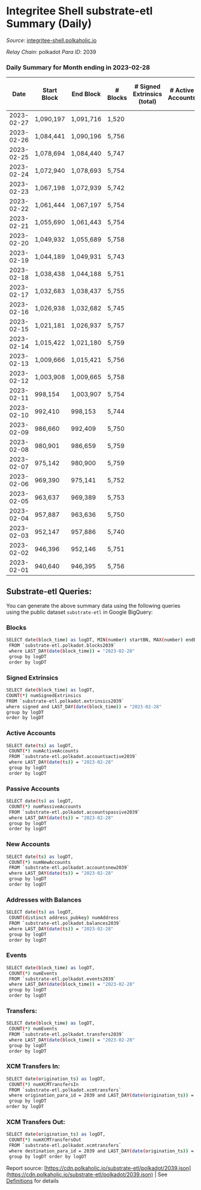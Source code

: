 # Integritee Shell substrate-etl Summary (Daily)

_Source_: [integritee-shell.polkaholic.io](https://integritee-shell.polkaholic.io)

*Relay Chain*: polkadot
*Para ID*: 2039



### Daily Summary for Month ending in 2023-02-28


| Date | Start Block | End Block | # Blocks | # Signed Extrinsics (total) | # Active Accounts | # Passive | # New | # Addresses with Balances | # Events | # Transfers | # XCM Transfers In | # XCM Transfers Out | Issues | 
| ---- | ----------- | --------- | -------- | --------------------------- | ----------------- | --------- | ----- | ------------------------- | -------- | ----------- | ------------------ | ------------------- | ------ |
| 2023-02-27 | 1,090,197 | 1,091,716 | 1,520 |  |  |  |  |  | 3,040 |   |   |   |  |
| 2023-02-26 | 1,084,441 | 1,090,196 | 5,756 |  |  |  |  | 1 | 11,512 |   |   |   |  |
| 2023-02-25 | 1,078,694 | 1,084,440 | 5,747 |  |  |  |  | 1 | 11,494 |   |   |   |  |
| 2023-02-24 | 1,072,940 | 1,078,693 | 5,754 |  |  |  |  | 1 | 11,508 |   |   |   |  |
| 2023-02-23 | 1,067,198 | 1,072,939 | 5,742 |  |  |  |  | 1 | 11,484 |   |   |   |  |
| 2023-02-22 | 1,061,444 | 1,067,197 | 5,754 |  |  |  |  | 1 | 11,508 |   |   |   |  |
| 2023-02-21 | 1,055,690 | 1,061,443 | 5,754 |  |  |  |  | 1 | 11,508 |   |   |   |  |
| 2023-02-20 | 1,049,932 | 1,055,689 | 5,758 |  |  |  |  | 1 | 11,516 |   |   |   |  |
| 2023-02-19 | 1,044,189 | 1,049,931 | 5,743 |  |  |  |  | 1 | 11,486 |   |   |   |  |
| 2023-02-18 | 1,038,438 | 1,044,188 | 5,751 |  |  |  |  | 1 | 11,502 |   |   |   |  |
| 2023-02-17 | 1,032,683 | 1,038,437 | 5,755 |  |  |  |  | 1 | 11,510 |   |   |   |  |
| 2023-02-16 | 1,026,938 | 1,032,682 | 5,745 |  |  |  |  | 1 | 11,490 |   |   |   |  |
| 2023-02-15 | 1,021,181 | 1,026,937 | 5,757 |  |  |  |  | 1 | 11,514 |   |   |   |  |
| 2023-02-14 | 1,015,422 | 1,021,180 | 5,759 |  |  |  |  | 1 | 11,518 |   |   |   |  |
| 2023-02-13 | 1,009,666 | 1,015,421 | 5,756 |  |  |  |  | 1 | 11,512 |   |   |   |  |
| 2023-02-12 | 1,003,908 | 1,009,665 | 5,758 |  |  |  |  | 1 | 11,516 |   |   |   |  |
| 2023-02-11 | 998,154 | 1,003,907 | 5,754 |  |  |  |  | 1 | 11,508 |   |   |   |  |
| 2023-02-10 | 992,410 | 998,153 | 5,744 |  |  |  |  | 1 | 11,488 |   |   |   |  |
| 2023-02-09 | 986,660 | 992,409 | 5,750 |  |  |  |  | 1 | 11,500 |   |   |   |  |
| 2023-02-08 | 980,901 | 986,659 | 5,759 |  |  |  |  | 1 | 11,518 |   |   |   |  |
| 2023-02-07 | 975,142 | 980,900 | 5,759 |  |  |  |  | 1 | 11,518 |   |   |   |  |
| 2023-02-06 | 969,390 | 975,141 | 5,752 |  |  |  |  | 1 | 11,504 |   |   |   |  |
| 2023-02-05 | 963,637 | 969,389 | 5,753 |  |  |  |  | 1 | 11,506 |   |   |   |  |
| 2023-02-04 | 957,887 | 963,636 | 5,750 |  |  |  |  | 1 | 11,500 |   |   |   |  |
| 2023-02-03 | 952,147 | 957,886 | 5,740 |  |  |  |  | 1 | 11,480 |   |   |   |  |
| 2023-02-02 | 946,396 | 952,146 | 5,751 |  |  |  |  | 1 | 11,502 |   |   |   |  |
| 2023-02-01 | 940,640 | 946,395 | 5,756 |  |  |  |  | 1 | 11,512 |   |   |   |  |

## Substrate-etl Queries:
You can generate the above summary data using the following queries using the public dataset `substrate-etl` in Google BigQuery:

### Blocks
```bash
SELECT date(block_time) as logDT, MIN(number) startBN, MAX(number) endBN, COUNT(*) numBlocks 
 FROM `substrate-etl.polkadot.blocks2039`  
 where LAST_DAY(date(block_time)) = "2023-02-28" 
 group by logDT 
 order by logDT
```

### Signed Extrinsics
```bash
SELECT date(block_time) as logDT, 
COUNT(*) numSignedExtrinsics 
FROM `substrate-etl.polkadot.extrinsics2039`  
where signed and LAST_DAY(date(block_time)) = "2023-02-28" 
group by logDT 
order by logDT
```

### Active Accounts
```bash
SELECT date(ts) as logDT, 
 COUNT(*) numActiveAccounts 
 FROM `substrate-etl.polkadot.accountsactive2039` 
 where LAST_DAY(date(ts)) = "2023-02-28" 
 group by logDT 
 order by logDT
```

### Passive Accounts
```bash
SELECT date(ts) as logDT, 
 COUNT(*) numPassiveAccounts 
 FROM `substrate-etl.polkadot.accountspassive2039` 
 where LAST_DAY(date(ts)) = "2023-02-28" 
 group by logDT 
 order by logDT
```

### New Accounts
```bash
SELECT date(ts) as logDT, 
 COUNT(*) numNewAccounts 
 FROM `substrate-etl.polkadot.accountsnew2039` 
 where LAST_DAY(date(ts)) = "2023-02-28" 
 group by logDT
 order by logDT
```

### Addresses with Balances
```bash
SELECT date(ts) as logDT,
 COUNT(distinct address_pubkey) numAddress 
 FROM `substrate-etl.polkadot.balances2039` 
 where LAST_DAY(date(ts)) = "2023-02-28" 
 group by logDT 
 order by logDT
```

### Events
```bash
SELECT date(block_time) as logDT, 
 COUNT(*) numEvents 
 FROM `substrate-etl.polkadot.events2039` 
 where LAST_DAY(date(block_time)) = "2023-02-28" 
 group by logDT 
 order by logDT
```

### Transfers:
```bash
SELECT date(block_time) as logDT, 
 COUNT(*) numEvents 
 FROM `substrate-etl.polkadot.transfers2039` 
 where LAST_DAY(date(block_time)) = "2023-02-28" 
 group by logDT 
 order by logDT
```

### XCM Transfers In:
```bash
SELECT date(origination_ts) as logDT, 
 COUNT(*) numXCMTransfersIn 
 FROM `substrate-etl.polkadot.xcmtransfers` 
 where origination_para_id = 2039 and LAST_DAY(date(origination_ts)) = "2023-02-28" 
 group by logDT 
order by logDT
```

### XCM Transfers Out:
```bash
SELECT date(origination_ts) as logDT, 
 COUNT(*) numXCMTransfersOut 
 FROM `substrate-etl.polkadot.xcmtransfers` 
 where destination_para_id = 2039 and LAST_DAY(date(origination_ts)) = "2023-02-28" 
 group by logDT order by logDT
```


Report source: [https://cdn.polkaholic.io/substrate-etl/polkadot/2039.json](https://cdn.polkaholic.io/substrate-etl/polkadot/2039.json) | See [Definitions](/DEFINITIONS.md) for details
